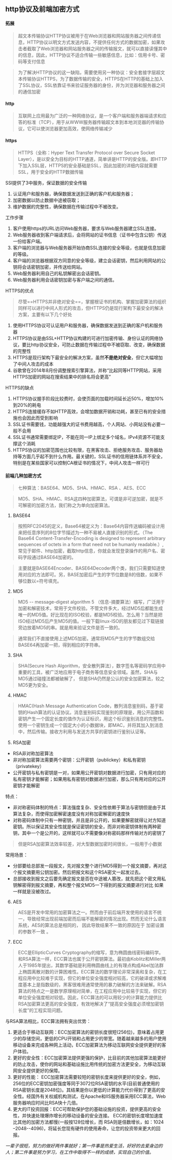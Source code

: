 ## http协议及前端加密方式

#### 拓展
> 超文本传输协议HTTP协议被用于在Web浏览器和网站服务器之间传递信息，HTTP协议以明文方式发送内容，不提供任何方式的数据加密，如果攻击者截取了Web浏览器和网站服务器之间的传输报文，就可以直接读懂其中的信息，因此，HTTP协议不适合传输一些敏感信息，比如：信用卡号、密码等支付信息

> 为了解决HTTP协议的这一缺陷，需要使用另一种协议：安全套接字层超文本传输协议HTTPS，为了数据传输的安全，HTTPS在HTTP的基础上加入了SSL协议，SSL依靠证书来验证服务器的身份，并为浏览器和服务器之间的通信加密

#### http
> 互联网上应用最为广泛的一种网络协议，是一个客户端和服务器端请求和应答的标准（TCP），用于从WWW服务器传输超文本到本地浏览器的传输协议，它可以使浏览器更加高效，使网络传输减少

#### https
> HTTPS（全称：Hyper Text Transfer Protocol over Secure Socket Layer），是以安全为目标的HTTP通道，简单讲是HTTP的安全版。即HTTP下加入SSL层，HTTPS的安全基础是SSL，因此加密的详细内容就需要SSL，用于安全的HTTP数据传输

SSl提供了3中服务，保证数据的安全传输

1. 认证用户和服务器，确保数据发送到正确的客户机和服务器；
2. 加密数据以防止数据中途被窃取；
3. 维护数据的完整性，确保数据在传输过程中不被改变。

工作步骤

1. 客户使用https的URL访问Web服务器，要求与Web服务器建立SSL连接。
2. Web服务器收到客户端请求后，会将网站的证书信息（证书中包含公钥）传送一份给客户端。
3. 客户端的浏览器与Web服务器开始协商SSL连接的安全等级，也就是信息加密的等级。
4. 客户端的浏览器根据双方同意的安全等级，建立会话密钥，然后利用网站的公钥将会话密钥加密，并传送给网站。
5. Web服务器利用自己的私钥解密出会话密钥。
6. Web服务器利用会话密钥加密与客户端之间的通信。

HTTPS的优点
> 尽管==HTTPS并非绝对安全==，掌握根证书的机构、掌握加密算法的组织同样可以进行中间人形式的攻击，但HTTPS仍是现行架构下最安全的解决方案，主要有以下几个好处

1. 使用HTTPS协议可认证用户和服务器，确保数据发送到正确的客户机和服务器
2. HTTPS协议是由SSL+HTTP协议构建的可进行加密传输、身份认证的网络协议，要比http协议安全，可防止数据在传输过程中不被窃取、改变，确保数据的完整性
3. HTTPS是现行架构下最安全的解决方案，虽然**不是绝对安全**，但它大幅增加了中间人攻击的成本
4. 谷歌曾在2014年8月份调整搜索引擎算法，并称“比起同等HTTP网站，采用HTTPS加密的网站在搜索结果中的排名将会更高”

HTTPS的缺点

1. HTTPS协议握手阶段比较费时，会使页面的加载时间延长近50%，增加10%到20%的耗电
2. HTTPS连接缓存不如HTTP高效，会增加数据开销和功耗，甚至已有的安全措施也会因此而受到影响
3. SSL证书需要钱，功能越强大的证书费用越高，个人网站、小网站没有必要一般不会用
4. SSL证书通常需要绑定IP，不能在同一IP上绑定多个域名，IPv4资源不可能支撑这个消耗
5. HTTPS协议的加密范围也比较有限，在黑客攻击、拒绝服务攻击、服务器劫持等方面几乎起不到什么作用。最关键的，SSL证书的信用链体系并不安全，特别是在某些国家可以控制CA根证书的情况下，中间人攻击一样可行

#### 前端几种加密方式
> 七种算法：BASE64、MD5、SHA、HMAC、RSA 、AES、ECC

> MD5、SHA、HMAC、RSA这四种加密算法，可谓是非可逆加密，就是不可解密的加密方法，我们称之为单向加密算法。

1. BASE64
> 按照RFC2045的定义，Base64被定义为：Base64内容传送编码被设计用来把任意序列的8位字节描述为一种不易被人直接识别的形式。（The Base64 Content-Transfer-Encoding is designed to represent arbitrary sequences of octets in a form that need not be humanly readable.）,常见于邮件、http加密，截取http信息，你就会发现登录操作的用户名、密码字段通过BASE64加密的。

> 主要就是BASE64Encoder、BASE64Decoder两个类，我们只需要知道使用对应的方法即可。另，BASE加密后产生的字节位数是8的倍数，如果不够位数以=符号填充。

2. MD5
> MD5 -- message-digest algorithm 5 （信息-摘要算法）缩写，广泛用于加密和解密技术，常用于文件校验。不管文件多大，经过MD5后都能生成唯一的MD5值。好比现在的ISO校验，都是MD5校验。怎么用？当然是把ISO经过MD5后产生MD5的值。一般下载linux-ISO的朋友都见过下载链接旁边放着MD5的串。就是用来验证文件是否一致的。

> 通常我们不直接使用上述MD5加密。通常将MD5产生的字节数组交给BASE64再加密一把，得到相应的字符串。

3. SHA
> SHA(Secure Hash Algorithm，安全散列算法），数字签名等密码学应用中重要的工具，被广泛地应用于电子商务等信息安全领域。虽然，SHA与MD5通过碰撞法都被破解了， 但是SHA仍然是公认的安全加密算法，较之MD5更为安全。 

4. HMAC
> HMAC(Hash Message Authentication Code，散列消息鉴别码，基于密钥的Hash算法的认证协议。消息鉴别码实现鉴别的原理是，用公开函数和密钥产生一个固定长度的值作为认证标识，用这个标识鉴别消息的完整性。使用一个密钥生成一个固定大小的小数据块，即MAC，并将其加入到消息中，然后传输。接收方利用与发送方共享的密钥进行鉴别认证等。

5. RSA加密
* RSA非对称加密算法
* 非对称加密算法需要两个密钥：公开密钥（publickey）和私有密钥（privatekey）
* 公开密钥与私有密钥是一对，如果用公开密钥对数据进行加密，只有用对应的私有密钥才能解密；如果用私有密钥对数据进行加密，那么只有用对应的公开密钥才能解密

特点：
* 非对称密码体制的特点：算法强度复杂、安全性依赖于算法与密钥但是由于其算法复杂，而使得加密解密速度没有对称加密解密的速度快
* 对称密码体制中只有一种密钥，并且是非公开的，如果要解密就得让对方知道密钥。所以保证其安全性就是保证密钥的安全，而非对称密钥体制有两种密钥，其中一个是公开的，这样就可以不需要像对称密码那样传输对方的密钥了

> 但是RSA加密算法效率较差，对大型数据加密时间很长，一般用于小数据

常用场景：
* 分部要给总部发一段报文，先对报文整个进行MD5得到一个报文摘要，再对这个报文摘要用公钥加密。然后把报文和这个RSA密文一起发过去。
* 总部接收到报文之后要先确定报文是否在中途被人篡改，就先把这个密文用私钥解密得到报文摘要，再和整个报文MD5一下得到的报文摘要进行对比 如果一样就是没被改过。

6. AES
> AES是开发中常用的加密算法之一。然而由于前后端开发使用的语言不统一，导致经常出现前端加密而后端不能解密的情况出现。然而无论什么语言系统，AES的算法总是相同的， 因此导致结果不一致的原因在于 加密设置的参数不一致 。

7. ECC
> ECC是EllipticCurves Cryptography的缩写，意为椭圆曲线密码编码学。和RSA算法一样，ECC算法也属于公开密钥算法。最初由Koblitz和Miller两人于1985年提出，其数学基础是利用椭圆曲线上的有理点构成Abel加法群上椭圆离散对数的计算困难性。ECC算法的数学理论非常深奥和复杂，在工程应用中比较难于实现，但它的单位安全强度相对较高，它的破译或求解难度基本上是指数级的，黑客很难用通常使用的暴力破解的方法来破解。RSA算法的特点之一是数学原理相对简单，在工程应用中比较易于实现，但它的单位安全强度相对较低。因此，ECC算法的可以用较少的计算能力提供比RSA加密算法更高的安全强度，有效地解决了“提高安全强度必须增加密钥长度”的工程实现问题。

与RSA算法相比，ECC算法拥有突出优势：

1. 更适合于移动互联网：ECC加密算法的密钥长度很短(256位)，意味着占用更少的存储空间，更低的CPU开销和占用更少的带宽。随着越来越多的用户使用移动设备来完成各种网上活动，ECC加密算法为移动互联网安全提供更好的客户体验。
2. 更好的安全性：ECC加密算法提供更强的保护，比目前的其他加密算法能更好的防止攻击，使你的网站和基础设施比用传统的加密方法更安全，为移动互联网安全提供更好的保障。
3. 更好的性能： ECC加密算法需要较短的密钥长度来提供更好的安全，例如，256位的ECC密钥加密强度等同于3072位RSA密钥的水平(目前普通使用的RSA密钥长度是2048位)。其结果是你以更低的计算能力代价得到了更高的安全性。经国外有关权威机构测试，在Apache和IIS服务器采用ECC算法，Web服务器响应时间比RSA快十几倍。
4. 更大的IT投资回报：ECC可帮助保护您的基础设施的投资，提供更高的安全性，并快速处理爆炸增长的移动设备的安全连接。 ECC的密钥长度增加速度比其他的加密方法都慢(一般按128位增长，而 RSA则是倍数增长，如：1024 –2048--4096)，将延长您现有硬件的使用寿命，让您的投资带来更大的回报。

*一辈子很短，努力的做好两件事就好；第一件事是热爱生活，好好的去爱身边的人；第二件事是努力学习，在工作中取得不一样的成绩，实现自己的价值。*
